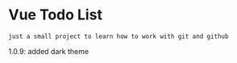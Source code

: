 # Vue Todo List
```
just a small project to learn how to work with git and github
```
1.0.9: added dark theme